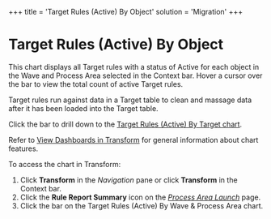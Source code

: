 +++
title = 'Target Rules (Active) By Object'
solution = 'Migration'
+++

# Target Rules (Active) By Object

This chart displays all Target rules with a status of Active for each
object in the Wave and Process Area selected in the Context bar. Hover a
cursor over the bar to view the total count of active Target rules.

Target rules run against data in a Target table to clean and massage
data after it has been loaded into the Target table.

Click the bar to drill down to the [Target Rules (Active) By Target
chart](Target_Rules_Active_by_Target.htm).

Refer to [View Dashboards in
Transform](View_Dashboards_in_Transform.htm) for general information
about chart features.

To access the chart in Transform:

1.  Click <span style="font-weight: bold;">Transform</span> in the
    <span style="font-style: italic;">Navigation</span> pane or click
    **Transform** in the Context bar.
2.  Click the <span style="font-weight: bold;">Rule Report
    Summary</span> icon on the *[Process Area
    Launch](../Page_Desc/Process_Area_Launch.htm)* page.
3.  Click the bar on the Target Rules (Active) By Wave & Process Area
    chart.
